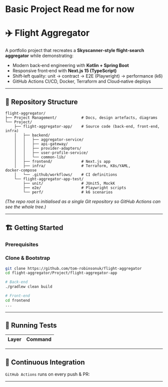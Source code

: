 # Basic Project Read me for now
# ✈️ Flight Aggregator

A portfolio project that recreates a **Skyscanner‑style flight‑search aggregator** while demonstrating:

* Modern back‑end engineering with **Kotlin + Spring Boot**  
* Responsive front‑end with **Next.js 15 (TypeScript)**  
* Shift‑left quality: unit → contract → E2E (Playwright) → performance (k6)  
* GitHub Actions CI/CD, Docker, Terraform and Cloud‑native deploys  

---

## 📁 Repository Structure

```
flight-aggregator/
├── Project Management/           # Docs, design artefacts, diagrams
└── Project/
    ├── flight-aggregator-app/    # Source code (back‑end, front‑end, infra)
    │   ├── backend/
    │   │   ├── aggregator-service/
    │   │   ├── api-gateway/
    │   │   ├── provider-adapters/
    │   │   ├── user-profile-service/
    │   │   └── common-lib/
    │   ├── frontend/             # Next.js app
    │   ├── infra/                # Terraform, K8s/YAML, docker‑compose
    │   └── .github/workflows/    # CI definitions
    └── flight-aggregator-app-test/
        ├── unit/                 # JUnit5, MockK
        ├── e2e/                  # Playwright scripts
        └── perf/                 # k6 scenarios
```

*(The repo root is initialised as a single Git repository so GitHub Actions can see the whole tree.)*

---

## 🏗️ Getting Started

### Prerequisites


### Clone & Bootstrap

```bash
git clone https://github.com/tom-robinsonuk/flight-aggregator
cd flight-aggregator/Project/flight-aggregator-app

# Back‑end
./gradlew clean build

# Front‑end
cd frontend
...

```

---

## 🧪 Running Tests

| Layer | Command |
|-------|---------|


---

## 🔄 Continuous Integration

`GitHub Actions` runs on every push & PR:

---
